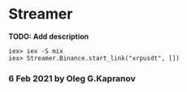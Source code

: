 # Streamer

**TODO: Add description**

```
iex> iex -S mix
iex> Streamer.Binance.start_link("xrpusdt", [])
```

### 6 Feb 2021 by Oleg G.Kapranov

[1]: https://github.com/Azolo/websockex
[2]: https://github.com/binance-exchange/binance-official-api-docs
[3]: https://github.com/binance/binance-spot-api-docs/blob/master/web-socket-streams.md
